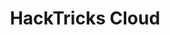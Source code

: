 ---
title: HackTricks Cloud
description: The page where you will find each hacking trick/technique/whatever related to CI/CD & Cloud I have learnt in CTFs, real life environments, researching, and reading researches and news.
url: https://cloud.hacktricks.xyz/
image:
    # url: '/assets/images/cafe.png'
    # alt: 'Cafe'
tags: ['cheatsheet', 'cloud', 'exploit', 'pentesting']
listedDate: 2023-11-09
published: true
---